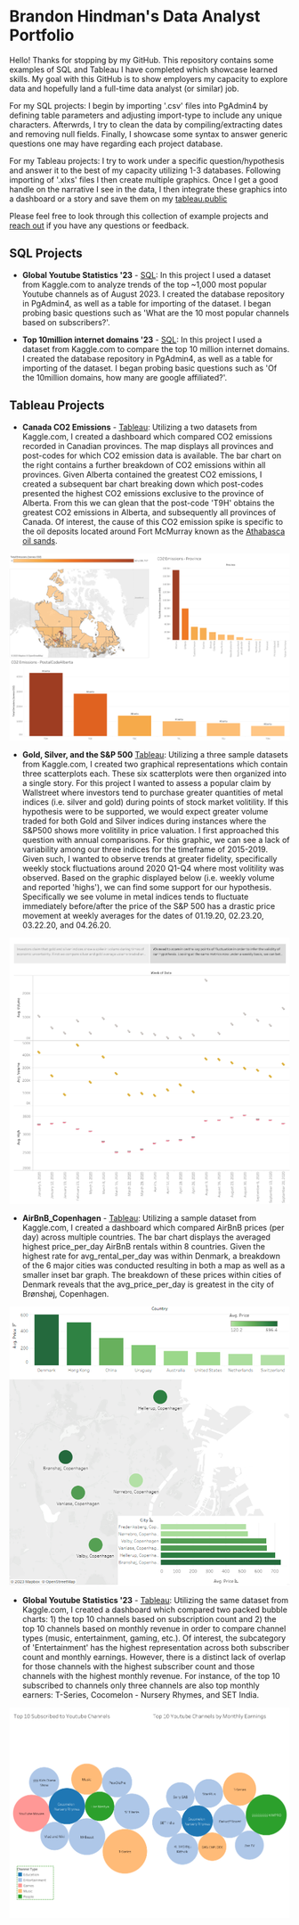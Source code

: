 # Brandon Hindman's Data Analyst Portfolio

Hello! Thanks for stopping by my GitHub. This repository contains some examples of SQL and Tableau I have completed which showcase learned skills. My goal with this GitHub is to show employers my capacity to explore data and hopefully land a full-time data analyst (or similar) job. 

For my SQL projects: I begin by importing '.csv' files into PgAdmin4 by defining table parameters and adjusting import-type to include any unique characters. Afterwrds, I try to clean the data by compiling/extracting dates and removing null fields. Finally, I showcase some syntax to answer generic questions one may have regarding each project database. 

For my Tableau projects: I try to work under a specific question/hypothesis and answer it to the best of my capacity utilizing 1-3 databases. Following importing of '.xlxs' files I then create multiple graphics. Once I get a good handle on the narrative I see in the data, I then integrate these graphics into a dashboard or a story and save them on my [tableau.public](https://public.tableau.com/app/profile/brandon.hindman)

Please feel free to look through this collection of example projects and [reach out](https://www.linkedin.com/in/brandon-h123/) if you have any questions or feedback.

## SQL Projects
* **Global Youtube Statistics '23** - [SQL](https://github.com/BrandonHGit/Data-Analyst-Portfolio/blob/main/Youtube%20Global%20Statistics%20'23.sql): In this project I used a dataset from Kaggle.com to analyze trends of the top ~1,000 most popular Youtube channels as of August 2023. I created the database repository in PgAdmin4, as well as a table for importing of the dataset. I began probing basic questions such as 'What are the 10 most popular channels based on subscribers?'.

*  **Top 10million internet domains '23** - [SQL](https://github.com/BrandonHGit/Data-Analyst-Portfolio/blob/main/Top10milliondomains.sql): In this project I used a dataset from Kaggle.com to compare the top 10 million internet domains. I created the database repository in PgAdmin4, as well as a table for importing of the dataset. I began probing basic questions such as 'Of the 10million domains, how many are google affiliated?'.

## Tableau Projects
*  **Canada CO2 Emissions** - [Tableau](https://public.tableau.com/app/profile/brandon.hindman/viz/CanadaCO2Emissions_16922201387280/CO2EmissionsinCanada): Utilizing a two datasets from Kaggle.com, I created a dashboard which compared CO2 emissions recorded in Canadian provinces. The map displays all provinces and post-codes for which CO2 emission data is available. The bar chart on the right contains a further breakdown of CO2 emissions within all provinces. Given Alberta contained the greatest CO2 emissions, I created a subsequent bar chart breaking down which post-codes presented the highest CO2 emissions exclusive to the province of Alberta. From this we can glean that the post-code 'T9H' obtains the greatest CO2 emissions in Alberta, and subsequently all provinces of Canada. Of interest, the cause of this CO2 emission spike is specific to the oil deposits located around Fort McMurray known as the [Athabasca oil sands](https://en.wikipedia.org/wiki/Athabasca_oil_sands).

![alt text](https://github.com/BrandonHGit/Data-Analyst-Portfolio/blob/main/Media/CO2%20Emissions%20in%20Canada.png)

* **Gold, Silver, and the S&P 500** [Tableau](https://public.tableau.com/app/profile/brandon.hindman/viz/GoldSilverSPVolumeTrendQuarterly/GoldandSilverVolumeTrend): Utilizing a three sample datasets from Kaggle.com, I created two graphical representations which contain three scatterplots each. These six scatterplots were then organized into a single story. For this project I wanted to assess a popular claim by Wallstreet where investors tend to purchase greater quantities of metal indices (i.e. silver and gold) during points of stock market volitility. If this hypothesis were to be supported, we would expect greater volume traded for both Gold and Silver indices during instances where the S&P500 shows more volitility in price valuation. I first approached this question with annual comparisons. For this graphic, we can see a lack of variability among our three indices for the timeframe of 2015-2019. Given such, I wanted to observe trends at greater fidelity, specifically weekly stock fluctuations around 2020 Q1-Q4 where most volitility was observed. Based on the graphic displayed below (i.e. weekly volume and reported 'highs'), we can find some support for our hypothesis. Specifically we see volume in metal indices tends to fluctuate immediately before/after the price of the S&P 500 has a drastic price movement at weekly averages for the dates of 01.19.20, 02.23.20, 03.22.20, and 04.26.20.   

![alt text](https://github.com/BrandonHGit/Data-Analyst-Portfolio/blob/main/Media/Gold%2C%20Silver%2C%20and%20the%20S%26P500%20-%20Story.png)

*  **AirBnB_Copenhagen** - [Tableau](https://public.tableau.com/app/profile/brandon.hindman/viz/Copenhagen_AirBnB/Dashboard1): Utilizing a sample dataset from Kaggle.com, I created a dashboard which compared AirBnB prices (per day) across multiple countries. The bar chart displays the averaged highest price_per_day AirBnB rentals within 8 countries. Given the highest rate for avg_rental_per_day was within Denmark, a breakdown of the 6 major cities was conducted resulting in both a map as well as a smaller inset bar graph. The breakdown of these prices within cities of Denmark reveals that the avg_price_per_day is greatest in the city of Brønshøj, Copenhagen. 

![alt text](https://github.com/BrandonHGit/Data-Analyst-Portfolio/blob/main/Media/AirBnB_Copenhagen.PNG)

* **Global Youtube Statistics '23** - [Tableau](https://public.tableau.com/app/profile/brandon.hindman/viz/YoutubeGlobalStatistics23/Dashboard1): Utilizing the same dataset from Kaggle.com, I created a dashboard which compared two packed bubble charts: 1) the top 10 channels based on subscription count and 2) the top 10 channels based on monthly revenue in order to compare channel types (music, entertainment, gaming, etc.). Of interest, the subcategory of 'Entertainment' has the highest representation across both subscriber count and monthly earnings. However, there is a distinct lack of overlap for those channels with the highest subscriber count and those channels with the highest monthly revenue. For instance, of the top 10 subscribed to channels only three channels are also top monthly earners: T-Series, Cocomelon - Nursery Rhymes, and SET India.

![alt text](https://github.com/BrandonHGit/Data-Analyst-Portfolio/blob/main/Media/YoutubeGlobalTop10.png)

          
